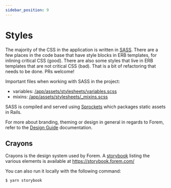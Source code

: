 ```yaml
---
sidebar_position: 9
---
```


# Styles

The majority of the CSS in the application is written in
[SASS](https://sass-lang.com/). There are a few places in the code base that
have style blocks in ERB templates, for inlining critical CSS (good). There are
also some styles that live in ERB templates that are not critical CSS (bad).
That is a bit of refactoring that needs to be done. PRs welcome!

Important files when working with SASS in the project:

- variables:
  [/app/assets/stylesheets/variables.scss](https://github.com/forem/forem/blob/main/app/assets/stylesheets/variables.scss)
- mixins:
  [/app/assets/stylesheets/\_mixins.scss](https://github.com/forem/forem/blob/main/app/assets/stylesheets/_mixins.scss)

SASS is compiled and served using
[Sprockets](https://github.com/rails/sprockets-rails) which packages static
assets in Rails.

For more about branding, theming or design in general in regards to Forem, refer
to the [Design Guide](../design-guide/branding) documentation.

## Crayons

Crayons is the design system used by Forem. A
[storybook](https://storybook.js.org/) listing the various elements is available
at https://storybook.forem.com/

You can also run it locally with the following command:

```
$ yarn storybook
```
